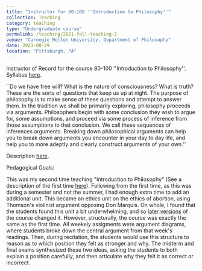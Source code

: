 ```yaml
---
title: "Instructor for 80-100 ''Introduction to Philosophy''"
collection: Teaching
category: teaching
type: "Undergraduate course"
permalink: /teaching/2021-fall-teaching-2
venue: "Carnegie Mellon University, Department of Philosophy"
date: 2021-08-29
location: "Pittsburgh, PA"
---
```


Instructor of Record for the course 80-100 ''Introduction to Philosophy''. Syllabus [here](http://philip-sink.github.io/files/80100SyllabusSpr2024.pdf).

``Do we have free will? What is the nature of consciousness? What is truth? These are the sorts of questions
that keep us up at night. The purpose of philosophy is to make sense of these questions and attempt to answer
them. In the tradition we shall be primarily exploring, philosophy proceeds via arguments. Philosophers
begin with some conclusion they wish to argue for, some assumptions, and proceed via some process of
inference from those assumptions to that conclusion. We call these sequences of inferences arguments.
Breaking down philosophical arguments can help you to break down arguments you encounter in your day
to day life, and help you to more adeptly and clearly construct arguments of your own.''

Description [here](http://coursecatalog.web.cmu.edu/schools-colleges/dietrichcollegeofhumanitiesandsocialsciences/departmentofphilosophy/courses/).

Pedagogical Goals:

This was my second time teaching "Introduction to Philosophy" (See a description of the first time [here](https://philip-sink.github.io/teaching/2021-summer-teaching-1)). Following from the first time, as this was during a semester and not the summer, I had enough extra time to add an additional unit. This became an ethics unit on the ethics of abortion, using Thomson's violinist argument opposing Don Marquis. On whole, I found that the students found this unit a bit underwhelming, and so [later versions](https://philip-sink.github.io/teaching/2024-spring-teaching-4) of the course changed it. However, structurally, the course was exactly the same as the first time. All weekely assigments were argument diagrams, where students broke down the central argument from that week's readings. Then, during recitation, the students would use this structure to reason as to which position they felt as stronger and why. The midterm and final exams synthesized these two ideas, asking the students to both explain a position carefully, and then articulate why they felt it as correct or incorrect. 
